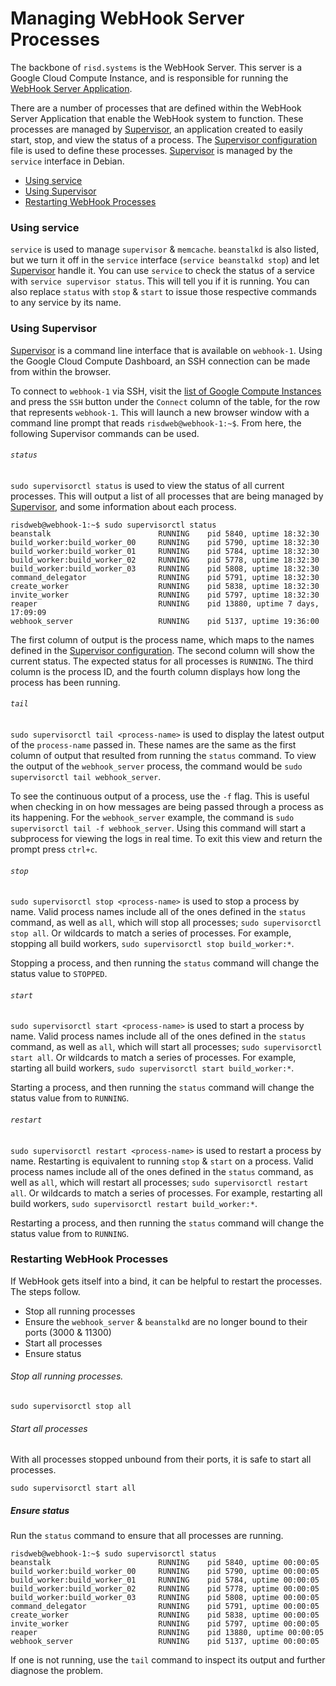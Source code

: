 # Managing WebHook Server Processes

The backbone of `risd.systems` is the WebHook Server. This server is a Google Cloud Compute Instance, and is responsible for running the [WebHook Server Application][webhook-server].

There are a number of processes that are defined within the WebHook Server Application that enable the WebHook system to function. These processes are managed by [Supervisor][supervisor], an application created to easily start, stop, and view the status of a process. The [Supervisor configuration][webhook-conf] file is used to define these processes. [Supervisor][supervisor] is managed by the `service` interface in Debian.

- [Using service](#using-service)
- [Using Supervisor](#using-supervisor)
- [Restarting WebHook Processes](#restarting-webhook-processes)


### Using service

`service` is used to manage `supervisor` & `memcache`. `beanstalkd` is also listed, but we turn it off in the `service` interface (`service beanstalkd stop`) and let [Supervisor][supervisor] handle it. You can use `service` to check the status of a service with `service supervisor status`. This will tell you if it is running. You can also replace `status` with `stop` & `start` to issue those respective commands to any service by its name.


### Using Supervisor

[Supervisor][supervisor] is a command line interface that is available on `webhook-1`. Using the Google Cloud Compute Dashboard, an SSH connection can be made from within the browser.

To connect to `webhook-1` via SSH, visit the [list of Google Compute Instances][compute-instances] and press the `SSH` button under the `Connect` column of the table, for the row that represents `webhook-1`. This will launch a new browser window with a command line prompt that reads `risdweb@webhook-1:~$`. From here, the following Supervisor commands can be used.


###### `status`

`sudo supervisorctl status` is used to view the status of all current processes. This will output a list of all processes that are being managed by [Supervisor][supervisor], and some information about each process.

```
risdweb@webhook-1:~$ sudo supervisorctl status
beanstalk                        RUNNING    pid 5840, uptime 18:32:30
build_worker:build_worker_00     RUNNING    pid 5790, uptime 18:32:30
build_worker:build_worker_01     RUNNING    pid 5784, uptime 18:32:30
build_worker:build_worker_02     RUNNING    pid 5778, uptime 18:32:30
build_worker:build_worker_03     RUNNING    pid 5808, uptime 18:32:30
command_delegator                RUNNING    pid 5791, uptime 18:32:30
create_worker                    RUNNING    pid 5838, uptime 18:32:30
invite_worker                    RUNNING    pid 5797, uptime 18:32:30
reaper                           RUNNING    pid 13880, uptime 7 days, 17:09:09
webhook_server                   RUNNING    pid 5137, uptime 19:36:00
```

The first column of output is the process name, which maps to the names defined in the [Supervisor configuration][webhook-conf]. The second column will show the current status. The expected status for all processes is `RUNNING`. The third column is the process ID, and the fourth column displays how long the process has been running.


###### `tail`

`sudo supervisorctl tail <process-name>` is used to display the latest output of the `process-name` passed in. These names are the same as the first column of output that resulted from running the `status` command. To view the output of the `webhook_server` process, the command would be `sudo supervisorctl tail webhook_server`.

To see the continuous output of a process, use the `-f` flag. This is useful when checking in on how messages are being passed through a process as its happening. For the `webhook_server` example, the command is `sudo supervisorctl tail -f webhook_server`. Using this command will start a subprocess for viewing the logs in real time. To exit this view and return the prompt press `ctrl+c`.


###### `stop`

`sudo supervisorctl stop <process-name>` is used to stop a process by name. Valid process names include all of the ones defined in the `status` command, as well as `all`, which will stop all processes; `sudo supervisorctl stop all`. Or wildcards to match a series of processes. For example, stopping all build workers, `sudo supervisorctl stop build_worker:*`.

Stopping a process, and then running the `status` command will change the status value to `STOPPED`.


###### `start`

`sudo supervisorctl start <process-name>` is used to start a process by name. Valid process names include all of the ones defined in the `status` command, as well as `all`, which will start all processes; `sudo supervisorctl start all`. Or wildcards to match a series of processes. For example, starting all build workers, `sudo supervisorctl start build_worker:*`.

Starting a process, and then running the `status` command will change the status value from to `RUNNING`.


###### `restart`

`sudo supervisorctl restart <process-name>` is used to restart a process by name. Restarting is equivalent to running `stop` & `start` on a process. Valid process names include all of the ones defined in the `status` command, as well as `all`, which will restart all processes; `sudo supervisorctl restart all`. Or wildcards to match a series of processes. For example, restarting all build workers, `sudo supervisorctl restart build_worker:*`.

Restarting a process, and then running the `status` command will change the status value from to `RUNNING`.



### Restarting WebHook Processes

If WebHook gets itself into a bind, it can be helpful to restart the processes. The steps follow.

- Stop all running processes
- Ensure the `webhook_server` & `beanstalkd` are no longer bound to their ports (3000 & 11300)
- Start all processes
- Ensure status


###### Stop all running processes.

```sudo supervisorctl stop all```


###### Start all processes

With all processes stopped unbound from their ports, it is safe to start all processes.

```sudo supervisorctl start all```


##### Ensure status

Run the `status` command to ensure that all processes are running.

```
risdweb@webhook-1:~$ sudo supervisorctl status
beanstalk                        RUNNING    pid 5840, uptime 00:00:05
build_worker:build_worker_00     RUNNING    pid 5790, uptime 00:00:05
build_worker:build_worker_01     RUNNING    pid 5784, uptime 00:00:05
build_worker:build_worker_02     RUNNING    pid 5778, uptime 00:00:05
build_worker:build_worker_03     RUNNING    pid 5808, uptime 00:00:05
command_delegator                RUNNING    pid 5791, uptime 00:00:05
create_worker                    RUNNING    pid 5838, uptime 00:00:05
invite_worker                    RUNNING    pid 5797, uptime 00:00:05
reaper                           RUNNING    pid 13880, uptime 00:00:05
webhook_server                   RUNNING    pid 5137, uptime 00:00:05
```

If one is not running, use the `tail` command to inspect its output and further diagnose the problem.


[webhook-server]:https://github.com/risd/webhook-server-open
[webhook-conf]:https://github.com/risd/webhook-server-open/blob/master/webhook.conf
[compute-instances]:https://console.cloud.google.com/compute/instances?project=risd-media-webhook
[supervisor]:http://supervisord.org/introduction.html
